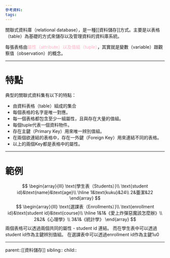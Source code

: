 ```yaml
---
參考資料:
tags:
---
```

關聯式資料庫（relational database），是一種[[資料儲存]]方式。主要是以表格（table）為基礎的方式來儲存以及管理資料的資料庫系統。

每張表格由<font color=ffb3c6>屬性（attribute）以及值組（tuple）</font>，其實就是變數（variable）跟觀察值（observation）的概念。　 
- - -
# 特點
典型的關聯式資料集有以下的特點：
- 由資料表格（table）組成的集合
- 每個表格的名字是唯一對應。
- 每一個表格都包含至少一組屬性，且與存在大量的值組。
- 每個tuple代表一個資料物件。
- 存在主鍵（Primary Key）用來唯一辨別值組。
- 在兩個欲連結的表格中，存在一外鍵（Foreign Key）用來連結不同的表格。
- 以上的兩個Key都是表格中的屬性。
- - -
# 範例

$$
\begin{array}{lll}
\text{學生表（Students）}\\
\text{student id}&\text{name}&\text{age}\\
\hline
1&\text{kuku}&24\\
2&蕾潔&22
\end{array}
$$
$$
\begin{array}{lll}
\text{選課表（Enrollments）}\\
\text{enrollment id}&\text{student id}&\text{course}\\
\hline
1&1&《愛上炸彈惡魔該怎麼辦》\\
2&2&《心理學》\\
3&1&《統計學》
\end{array}
$$
兩個表格可以透過兩個共同的屬性 - student id 連結。
而在學生表中可以透過student id作為主鍵辨別值組。
在選課表中可以透過enrollment id作為主鍵1u0

- - -
parent::[[資料儲存]]
sibling::
child::